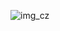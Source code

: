 ![img_cz](https://github.com/Joes2008/Imagenes/assets/156389491/1c7708bf-97eb-4010-bc7b-19ebeb77f531)
